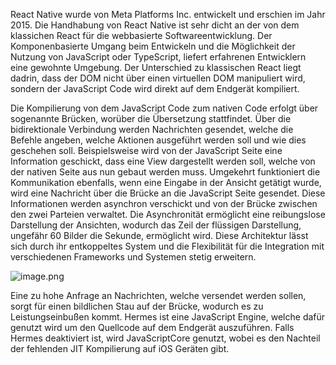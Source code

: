 React Native wurde von Meta Platforms Inc. entwickelt und erschien im Jahr 2015. Die Handhabung von React Native ist sehr dicht an der von dem klassichen React für die webbasierte Softwareentwicklung. Der Komponenbasierte Umgang beim Entwickeln und die Möglichkeit der Nutzung von JavaScript oder TypeScript, liefert erfahrenen Entwicklern eine gewohnte Umgebung. Der Unterschied zu klassischen React liegt dadrin, dass der DOM nicht über einen virtuellen DOM manipuliert wird, sondern der JavaScript Code wird direkt auf dem Endgerät kompiliert. 

Die Kompilierung von dem JavaScript Code zum nativen Code erfolgt über sogenannte Brücken, worüber die Übersetzung stattfindet. Über die bidirektionale Verbindung werden Nachrichten gesendet, welche die Befehle angeben, welche Aktionen ausgeführt werden soll und wie dies geschehen soll. Beispielsweise wird von der JavaScript Seite eine Information geschickt, dass eine View dargestellt werden soll, welche von der nativen Seite aus nun gebaut werden muss. Umgekehrt funktioniert die Kommunikation ebenfalls, wenn eine Eingabe in der Ansicht getätigt wurde, wird eine Nachricht über die Brücke an die JavaScript Seite gesendet. Diese Informationen werden asynchron verschickt und von der Brücke zwischen den zwei Parteien verwaltet. Die Asynchronität ermöglicht eine reibungslose Darstellung der Ansichten, wodurch das Zeil der flüssigen Darstellung, ungefähr 60 Bilder die Sekunde, ermöglicht wird. Diese Architektur lässt sich durch ihr entkoppeltes System und die Flexibilität für die Integration mit verschiedenen Frameworks und Systemen stetig erweitern. 

![image.png](https://prod-files-secure.s3.us-west-2.amazonaws.com/afa0fe2f-6786-4b89-a64c-cc41c07ab5ce/d443b898-9d30-454d-9cb1-01a6ab39027b/image.png)

Eine zu hohe Anfrage an Nachrichten, welche versendet werden sollen, sorgt für einen bildlichen Stau auf der Brücke, wodurch es zu Leistungseinbußen kommt. Hermes ist eine JavaScript Engine, welche dafür genutzt wird um den Quellcode auf dem Endgerät auszuführen. Falls Hermes deaktiviert ist, wird JavaScriptCore genutzt, wobei es den Nachteil der fehlenden JIT Kompilierung auf iOS Geräten gibt.